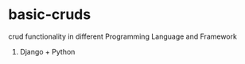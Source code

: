 # basic-cruds
crud functionality in different Programming Language and Framework

1. Django + Python
